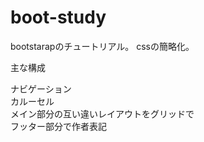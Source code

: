 # boot-study

bootstarapのチュートリアル。
cssの簡略化。

主な構成

ナビゲーション<br>
カルーセル<br>
メイン部分の互い違いレイアウトをグリッドで<br>
フッター部分で作者表記<br>

